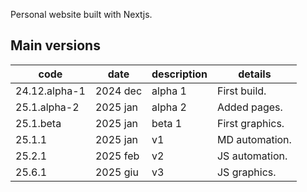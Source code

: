 Personal website built with Nextjs.

## Main versions

| code          | date     | description | details         |
|---------------|----------|-------------|-----------------|
| 24.12.alpha-1 | 2024 dec | alpha 1     | First build.    |
| 25.1.alpha-2  | 2025 jan | alpha 2     | Added pages.    |
| 25.1.beta     | 2025 jan | beta 1      | First graphics. |
| 25.1.1        | 2025 jan | v1          | MD automation.  |
| 25.2.1        | 2025 feb | v2          | JS automation.  |
| 25.6.1        | 2025 giu | v3          | JS graphics.    |
